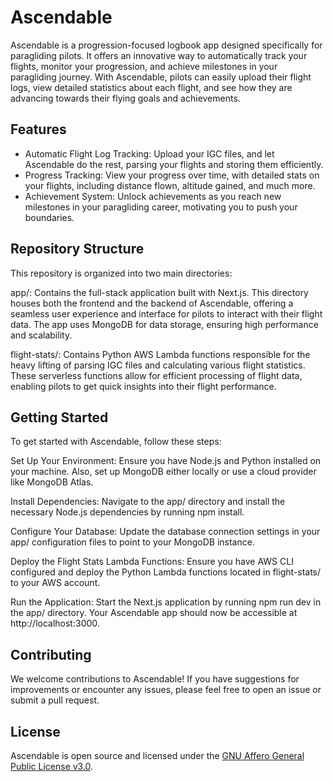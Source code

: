 # Ascendable
Ascendable is a progression-focused logbook app designed specifically for paragliding pilots. It offers an innovative way to automatically track your flights, monitor your progression, and achieve milestones in your paragliding journey. With Ascendable, pilots can easily upload their flight logs, view detailed statistics about each flight, and see how they are advancing towards their flying goals and achievements.

## Features
- Automatic Flight Log Tracking: Upload your IGC files, and let Ascendable do the rest, parsing your flights and storing them efficiently.
- Progress Tracking: View your progress over time, with detailed stats on your flights, including distance flown, altitude gained, and much more.
- Achievement System: Unlock achievements as you reach new milestones in your paragliding career, motivating you to push your boundaries.

## Repository Structure
This repository is organized into two main directories:

app/: Contains the full-stack application built with Next.js. This directory houses both the frontend and the backend of Ascendable, offering a seamless user experience and interface for pilots to interact with their flight data. The app uses MongoDB for data storage, ensuring high performance and scalability.

flight-stats/: Contains Python AWS Lambda functions responsible for the heavy lifting of parsing IGC files and calculating various flight statistics. These serverless functions allow for efficient processing of flight data, enabling pilots to get quick insights into their flight performance.

## Getting Started
To get started with Ascendable, follow these steps:

Set Up Your Environment: Ensure you have Node.js and Python installed on your machine. Also, set up MongoDB either locally or use a cloud provider like MongoDB Atlas.

Install Dependencies: Navigate to the app/ directory and install the necessary Node.js dependencies by running npm install.

Configure Your Database: Update the database connection settings in your app/ configuration files to point to your MongoDB instance.

Deploy the Flight Stats Lambda Functions: Ensure you have AWS CLI configured and deploy the Python Lambda functions located in flight-stats/ to your AWS account.

Run the Application: Start the Next.js application by running npm run dev in the app/ directory. Your Ascendable app should now be accessible at http://localhost:3000.

## Contributing
We welcome contributions to Ascendable! If you have suggestions for improvements or encounter any issues, please feel free to open an issue or submit a pull request.

## License
Ascendable is open source and licensed under the [GNU Affero General Public License v3.0](LICENSE).
